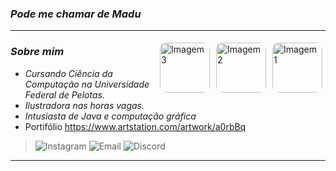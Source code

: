 ### _Pode me chamar de Madu_

***

<img align="right" src="https://i.pinimg.com/736x/cd/93/d1/cd93d188acdd2d1d1e23928c223040ed.jpg" alt="Imagem 1" style="border-radius: 10px; margin: 5px;" width="80">
<img align="right" src="https://i.pinimg.com/736x/0c/48/45/0c484599544ba3c091889f3a22ebc821.jpg" alt="Imagem 2" style="border-radius: 10px; margin: 5px;" width="80">
<img align="right" src="https://i.pinimg.com/736x/08/38/11/083811dc9b70d869f8dbc4da29b00b9d.jpg" alt="Imagem 3" style="border-radius: 10px; margin: 5px;" width="80">

### _Sobre mim_
-  _Cursando Ciência da Computação na Universidade Federal de Pelotas._  
-  _Ilustradora nas horas vagas._  
- _Intusiasta de Java e computação gráfica_
- Portifólio https://www.artstation.com/artwork/a0rbBq


> ![Instagram](https://img.shields.io/badge/Instagram%3A%20m4duzis-749c5c)
![Email](https://img.shields.io/badge/Gmail%3A%20meacandia%40gmail.com-749c5c)
![Discord](https://img.shields.io/badge/Discord%3A%20alpac4-749c5c)


***
